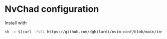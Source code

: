 # NvChad configuration

Install with

```sh
sh -c $(curl -fsSL https://github.com/dghilardi/nvim-conf/blob/main/install.sh)
```
